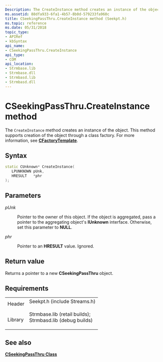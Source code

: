```yaml
---
Description: The CreateInstance method creates an instance of the object. This method supports creation of the object through a class factory. For more information, see CFactoryTemplate.
ms.assetid: 88dfa933-6fa1-4b57-8b0d-579233fa960c
title: CSeekingPassThru.CreateInstance method (Seekpt.h)
ms.topic: reference
ms.date: 05/31/2018
topic_type: 
- APIRef
- kbSyntax
api_name: 
- CSeekingPassThru.CreateInstance
api_type: 
- COM
api_location: 
- Strmbase.lib
- Strmbase.dll
- Strmbasd.lib
- Strmbasd.dll
---
```


# CSeekingPassThru.CreateInstance method

The `CreateInstance` method creates an instance of the object. This method supports creation of the object through a class factory. For more information, see [**CFactoryTemplate**](cfactorytemplate.md).

## Syntax


```C++
static CUnknown* CreateInstance(
   LPUNKNOWN pUnk,
   HRESULT   *phr
);
```



## Parameters

<dl> <dt>

*pUnk* 
</dt> <dd>

Pointer to the owner of this object. If the object is aggregated, pass a pointer to the aggregating object's **IUnknown** interface. Otherwise, set this parameter to **NULL**.

</dd> <dt>

*phr* 
</dt> <dd>

Pointer to an **HRESULT** value. Ignored.

</dd> </dl>

## Return value

Returns a pointer to a new **CSeekingPassThru** object.

## Requirements



|                    |                                                                                                                                                                                            |
|--------------------|--------------------------------------------------------------------------------------------------------------------------------------------------------------------------------------------|
| Header<br/>  | <dl> <dt>Seekpt.h (include Streams.h)</dt> </dl>                                                                                    |
| Library<br/> | <dl> <dt>Strmbase.lib (retail builds); </dt> <dt>Strmbasd.lib (debug builds)</dt> </dl> |



## See also

<dl> <dt>

[**CSeekingPassThru Class**](cseekingpassthru.md)
</dt> </dl>

 

 




